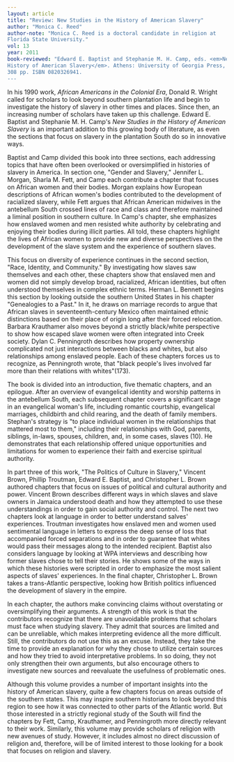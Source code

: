 ```yaml
---
layout: article
title: "Review: New Studies in the History of American Slavery"
author: "Monica C. Reed"
author-note: "Monica C. Reed is a doctoral candidate in religion at
Florida State University."
vol: 13
year: 2011
book-reviewed: "Edward E. Baptist and Stephanie M. H. Camp, eds. <em>New Studies in the
History of American Slavery</em>. Athens: University of Georgia Press, 2006.
308 pp. ISBN 0820326941. 
---
```


In his 1990 work, *African Americans in the Colonial Era*, Donald R.
Wright called for scholars to look beyond southern plantation life and
begin to investigate the history of slavery in other times and
places. Since then, an increasing number of scholars have taken up
this challenge. Edward E. Baptist and Stephanie M. H. Camp's *New
Studies in the History of American Slavery* is an important addition to
this growing body of literature, as even the sections that focus on
slavery in the plantation South do so in innovative ways.

Baptist and Camp divided this book into three sections, each addressing
topics that have often been overlooked or oversimplified in histories of
slavery in America. In section one, "Gender and Slavery," Jennifer L.
Morgan, Sharla M. Fett, and Camp each contribute a chapter that focuses
on African women and their bodies. Morgan explains how European
descriptions of African women's bodies contributed to the development of
racialized slavery, while Fett argues that African American midwives in
the antebellum South crossed lines of race and class and therefore
maintained a liminal position in southern culture. In Camp's chapter,
she emphasizes how enslaved women and men resisted white authority by
celebrating and enjoying their bodies during illicit parties. All told,
these chapters highlight the lives of African women to provide new and
diverse perspectives on the development of the slave system and the
experience of southern slaves.

This focus on diversity of experience continues in the second section,
"Race, Identity, and Community." By investigating how slaves saw
themselves and each other, these chapters show that enslaved men and
women did not simply develop broad, racialized, African identities, but
often understood themselves in complex ethnic terms. Herman L. Bennett
begins this section by looking outside the southern United States in his
chapter "Genealogies to a Past." In it, he draws on marriage records to
argue that African slaves in seventeenth-century Mexico often maintained
ethnic distinctions based on their place of origin long after their
forced relocation. Barbara Krauthamer also moves beyond a strictly
black/white perspective to show how escaped slave women were often
integrated into Creek society. Dylan C. Penningroth describes how
property ownership complicated not just interactions between blacks and
whites, but also relationships among enslaved people. Each of these
chapters forces us to recognize, as Penningroth wrote, that "black
people's lives involved far more than their relations with whites"(173).

The book is divided into an introduction, five thematic chapters, and an
epilogue. After an overview of evangelical identity and worship patterns
in the antebellum South, each subsequent chapter covers a significant
stage in an evangelical woman's life, including romantic courtship,
evangelical marriages, childbirth and child rearing, and the death of
family members. Stephan's strategy is "to place individual women in the
relationships that mattered most to them," including their relationships
with God, parents, siblings, in-laws, spouses, children, and, in some
cases, slaves (10). He demonstrates that each relationship offered
unique opportunities and limitations for women to experience their faith
and exercise spiritual authority.

In part three of this work, "The Politics of Culture in Slavery,"
Vincent Brown, Phillip Troutman, Edward E. Baptist, and Christopher L.
Brown authored chapters that focus on issues of political and cultural
authority and power. Vincent Brown describes different ways in which
slaves and slave owners in Jamaica understood death and how they
attempted to use these understandings in order to gain social authority
and control. The next two chapters look at language in order to better
understand salves' experiences. Troutman investigates how enslaved men
and women used sentimental language in letters to express the deep sense
of loss that accompanied forced separations and in order to guarantee
that whites would pass their messages along to the intended recipient.
Baptist also considers language by looking at WPA interviews and
describing how former slaves chose to tell their stories. He shows some
of the ways in which these histories were scripted in order to emphasize
the most salient aspects of slaves' experiences. In the final chapter,
Christopher L. Brown takes a trans-Atlantic perspective, looking how
British politics influenced the development of slavery in the empire.

In each chapter, the authors make convincing claims without overstating
or oversimplifying their arguments. A strength of this work is that the
contributors recognize that there are unavoidable problems that scholars
must face when studying slavery. They admit that sources are limited and
can be unreliable, which makes interpreting evidence all the more
difficult. Still, the contributors do not use this as an excuse.
Instead, they take the time to provide an explanation for why they chose
to utilize certain sources and how they tried to avoid interpretative
problems. In so doing, they not only strengthen their own arguments, but
also encourage others to investigate new sources and reevaluate the
usefulness of problematic ones.

Although this volume provides a number of important insights into the
history of American slavery, quite a few chapters focus on areas outside
of the southern states. This may inspire southern historians to look
beyond this region to see how it was connected to other parts of the
Atlantic world. But those interested in a strictly regional study of the
South will find the chapters by Fett, Camp, Krauthamer, and Penningroth
more directly relevant to their work. Similarly, this volume may provide
scholars of religion with new avenues of study. However, it includes
almost no direct discussion of religion and, therefore, will be of
limited interest to those looking for a book that focuses on religion
and slavery.
